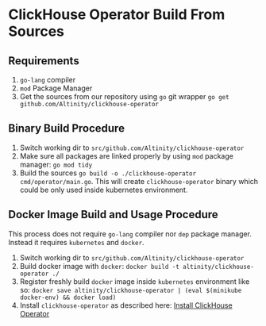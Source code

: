 # ClickHouse Operator Build From Sources

## Requirements 

1. `go-lang` compiler
2. `mod` Package Manager
3. Get the sources from our repository using `go` git wrapper `go get github.com/Altinity/clickhouse-operator`

## Binary Build Procedure

1. Switch working dir to `src/github.com/Altinity/clickhouse-operator`
2. Make sure all packages are linked properly by using `mod` package manager: `go mod tidy`
3. Build the sources `go build -o ./clickhouse-operator cmd/operator/main.go`. This will create `clickhouse-operator` binary which could be only used inside kubernetes environment.

## Docker Image Build and Usage Procedure

This process does not require `go-lang` compiler nor `dep` package manager. Instead it requires `kubernetes` and `docker`.

1. Switch working dir to `src/github.com/Altinity/clickhouse-operator`
2. Build docker image with `docker`: `docker build -t altinity/clickhouse-operator ./`
3. Register freshly build `docker` image inside `kubernetes` environment like so: `docker save altinity/clickhouse-operator | (eval $(minikube docker-env) && docker load)` 
4. Install `clickhouse-operator` as described here: [Install ClickHouse Operator][install] 

[install]: ./operator_installation_details.md